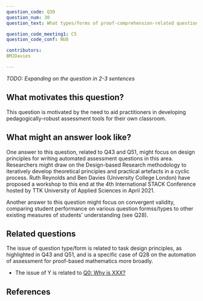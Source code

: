 ```yaml
---
question_code: Q30 
question_num: 30 
question_text: What types/forms of proof-comprehension-related questions can be meaningfully assessed using currently-available e-assessment platforms? 

question_code_meeting1: C5 
question_code_conf: NU8 

contributors: 
BMJDavies

---
```

*TODO: Expanding on the question in 2-3 sentences*

## What motivates this question?

This question is motivated by the need to aid practitioners in developing pedagogically-robust assessment tools for their own classroom. 

## What might an answer look like?

One answer to this question, related to Q43 and Q51, might focus on design principles for writing automated assessment questions in this area. Researchers might draw on the Design-based Research methodology to iteratively develop theoretical principles and practical artefacts in a cyclic process. Ruth Reynolds and Ben Davies (University College London) have proposed a workshop to this end at the 4th International STACK Conference hosted by TTK University of Applied Sciences in April 2021. 

Another answer to this question might focus on convergent validity, comparing student performance on various question formss/types to other existing measures of students' understanding (see Q28). 

## Related questions
The issue of question type/form is related to task design principles, as highlighted in Q43 and Q51, and is a specific case of Q28 on the automation of assessment for proof-based mathematics more broadly. 

* The issue of Y is related to [Q0: Why is XXX?](Q0)

## References
